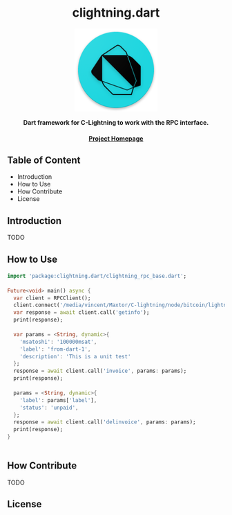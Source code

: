 <div align="center">
  <h1>clightning.dart</h1>

  <img src="https://github.com/dart-lightning/icons/raw/main/main/res/mipmap-xxxhdpi/ic_launcher.png" />


  <p>
    <strong>Dart framework for C-Lightning to work with the RPC interface.</strong>
  </p>

  <p>
   
  </p>

  <h4>
    <a href="https://github.com/dart-lightning">Project Homepage</a>
  </h4>
</div>

## Table of Content

- Introduction
- How to Use
- How Contribute
- License

## Introduction
TODO

## How to Use
```dart
import 'package:clightning.dart/clightning_rpc_base.dart';

Future<void> main() async {
  var client = RPCClient();
  client.connect('/media/vincent/Maxtor/C-lightning/node/bitcoin/lightning-rpc');
  var response = await client.call('getinfo');
  print(response);

  var params = <String, dynamic>{
    'msatoshi': '100000msat',
    'label': 'from-dart-1',
    'description': 'This is a unit test'
  };
  response = await client.call('invoice', params: params);
  print(response);

  params = <String, dynamic>{
    'label': params['label'],
    'status': 'unpaid',
  };
  response = await client.call('delinvoice', params: params);
  print(response);
}
    
```
## How Contribute
TODO
## License